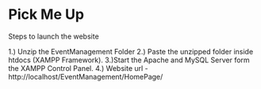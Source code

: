 # Pick Me Up

Steps to launch the website

1.) Unzip the EventManagement Folder
2.) Paste the unzipped folder inside htdocs (XAMPP Framework).
3.)Start the Apache and MySQL Server form the XAMPP Control Panel.
4.) Website url - http://localhost/EventManagement/HomePage/